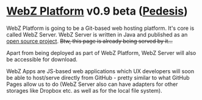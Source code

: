 # [WebZ Platform](http://ww.webz.bz/) v0.9 beta ([Pedesis](https://www.pinterest.com/teremterem/pedesis-from-ancient-greek-a-leaping/))

WebZ Platform is going to be a Git-based web hosting platform. It's core is called WebZ Server. WebZ
Server is written in Java and published as an [open source project](https://github.com/terems-org/webz-server).
~~Btw, this page is already being served by it...~~

Apart from being deployed as part of WebZ Platform, WebZ Server will also be accessible for download.

WebZ Apps are JS-based web applications which UX developers will soon be able to host/serve directly
from GitHub - pretty similar to what GitHub Pages allow us to do (WebZ Server also can have adapters
for other storages like Dropbox etc. as well as for the local file system).
